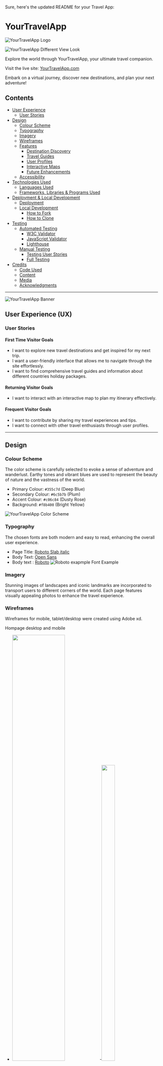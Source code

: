 Sure, here's the updated README for your Travel App:

# YourTravelApp

![YourTravelApp Logo](assets/images/yourtravelapplogo.png)

![YourTravelApp Different View Look](assets/images/differentview.jpg)

Explore the world through YourTravelApp, your ultimate travel companion.

Visit the live site: [YourTravelApp.com](https://yourtravelapp.com/)

Embark on a virtual journey, discover new destinations, and plan your next adventure!

## Contents

- [User Experience](#user-experience-ux)
  - [User Stories](#user-stories)
- [Design](#design)
  - [Colour Scheme](#colour-scheme)
  - [Typography](#typography)
  - [Imagery](#imagery)
  - [Wireframes](#wireframes)
  - [Features](#features)
    - [Destination Discovery](#destination-discovery)
    - [Travel Guides](#travel-guides)
    - [User Profiles](#user-profiles)
    - [Interactive Maps](#interactive-maps)
    - [Future Enhancements](#future-enhancements)
  - [Accessibility](#accessibility)
- [Technologies Used](#technologies-used)
  - [Languages Used](#languages-used)
  - [Frameworks, Libraries &amp; Programs Used](#frameworks-libraries--programs-used)
- [Deployment &amp; Local Development](#deployment--local-development)
  - [Deployment](#deployment)
  - [Local Development](#local-development)
    - [How to Fork](#how-to-fork)
    - [How to Clone](#how-to-clone)
- [Testing](#testing)
  - [Automated Testing](#automated-testing)
    - [W3C Validator](#w3c-validator)
    - [JavaScript Validator](#javascript-validator)
    - [Lighthouse](#lighthouse)
  - [Manual Testing](#manual-testing)
    - [Testing User Stories](#testing-user-stories)
    - [Full Testing](#full-testing)
- [Credits](#credits)
  - [Code Used](#code-used)
  - [Content](#content)
  - [Media](#media)
  - [Acknowledgments](#acknowledgments)

---

![YourTravelApp Banner](assets/images/banner.jpg)

## User Experience (UX)

### User Stories

#### First Time Visitor Goals

- I want to explore new travel destinations and get inspired for my next trip.
- I want a user-friendly interface that allows me to navigate through the site effortlessly.
- I want to find comprehensive travel guides and information about different countries holiday packages.

#### Returning Visitor Goals

- I want to interact with an interactive map to plan my itinerary effectively.

#### Frequent Visitor Goals

- I want to contribute by sharing my travel experiences and tips.
- I want to connect with other travel enthusiasts through user profiles.

---

## Design

### Colour Scheme

The color scheme is carefully selected to evoke a sense of adventure and wanderlust. Earthy tones and vibrant blues are used to represent the beauty of nature and the vastness of the world.

- Primary Colour: `#355c7d` (Deep Blue)
- Secondary Colour: `#6c5b7b` (Plum)
- Accent Colour: `#c06c84` (Dusty Rose)
- Background: `#f8b400` (Bright Yellow)

![YourTravelApp Color Scheme](assets/wireframes/yourtravelapp.png)

### Typography

The chosen fonts are both modern and easy to read, enhancing the overall user experience.

- Page Title: [Roboto Slab italic](https://fonts.google.com/specimen/Roboto?query=roboto)
- Body Text: [Open Sans](https://fonts.google.com/specimen/Open+Sans)
- Body text : [Roboto](https://fonts.google.com/specimen/Roboto?query=roboto)
  ![Roboto exapmple Font Example](assets/images/robotfont.png)

### Imagery

Stunning images of landscapes and iconic landmarks are incorporated to transport users to different corners of the world. Each page features visually appealing photos to enhance the travel experience.

### Wireframes

Wireframes for mobile, tablet/desktop were created using Adobe xd.

Hompage desktop and mobile

- <img src="./assets/wireframes/first_wireframe.png" style="width: 60%; height: 60%;">-<img src="./assets/wireframes/mobile_first_wireframe.png" style="width: 30%; height: 50%;">

<img src="./assets/wireframes/flags.png" style="width: 60%; height: 60%;">-<img src="./assets/wireframes/flagsmobile.png" style="width: 30%; height: 50%;"> 
--third lists and map hotels --
- <img src="./assets/wireframes/hotelsmaplists.png" style="width: 60%; height: 60%;">
- <img src="./assets/wireframes/hotelsmaplists.png" style="width: 60%; height: 60%;"><img src="./assets/wireframes/hotelsmaplisttablet1.png" style="width: 60%; height: 60%;"><img src="./assets/wireframes/hotelsmaplisttablet.png" style="width: 50%; height: 50%;">

updated

- <img src="./assets/wireframes/mobile_hotelslists.png" style="width: 30%; height: 50%;"> - <img src="./assets/wireframes/hotelsmaplistmobile1.png" style="width: 30%; height: 50%;">
- <img src="./assets/wireframes/hotelsmaplistmobile2.png" style="width: 30%; height: 50%;">
- <img src="./assets/wireframes/hotelfulldetails1.png" style="width: 60%; height: 60%;">
- <img src="./assets/wireframes/mobile_hotelfulldetails.png" style="width: 30%; height: 50%;"><img src="./assets/wireframes/hotelfulldetailsmobile.png" style="width: 30%; height: 60%;">

### Features

Explore the rich features of YourTravelApp, designed to provide an immersive and dynamic experience for users.

1. **Responsive Design:**

   - All pages are seamlessly responsive, ensuring a consistent and

 optimal viewing experience across all devices.

2. **Destination Discovery:**

   - Discover new travel destinations through curated lists and interactive maps.

3. **Travel Guides:**

   - Access comprehensive travel guides with useful tips, recommendations, and insights for various countries and cities.

4. **User Profiles:**

   - Create a personalized user profile to share travel experiences, connect with other users, and bookmark favorite destinations.

5. **Interactive Maps:**

   - Plan your itinerary effectively with interactive maps showcasing points of interest, hotels, and attractions.

#### Future Enhancements

- Integration with booking platforms to facilitate hotel and tour reservations.
- User-generated content, including reviews, photos, and travel stories.
- Advanced search filters for tailored destination recommendations.
- Social media integration for seamless sharing and community engagement.

### Accessibility

YourTravelApp is committed to accessibility and strives to provide an inclusive experience for all users. The site is designed with accessibility features such as:

- Semantic HTML for screen readers and assistive technologies.
- High contrast color schemes for improved readability.
- Keyboard navigation support for users with mobility impairments.
- Alt text for images to ensure content comprehension for visually impaired users.

---

## Technologies Used

### Languages Used

- HTML5
- CSS3
- JavaScript

### Frameworks, Libraries & Programs Used

- [Bootstrap](https://getbootstrap.com/): Front-end framework for responsive design.
- [jQuery](https://jquery.com/): JavaScript library for DOM manipulation and event handling.
- [Font Awesome](https://fontawesome.com/): Icon library for scalable vector icons.
- [Google Fonts](https://fonts.google.com/): Source of custom fonts for enhanced typography.
- [Adobe XD](https://www.adobe.com/products/xd.html): Design tool for wireframing and prototyping.
- [GitHub](https://github.com/): Version control and collaboration platform.
- [Git](https://git-scm.com/): Distributed version control system.
- [Visual Studio Code](https://code.visualstudio.com/): Code editor for writing and editing code.

---

## Deployment & Local Development

### Deployment

YourTravelApp is deployed using GitHub Pages. To deploy the site:

1. Navigate to the repository settings on GitHub.
2. Scroll down to the GitHub Pages section.
3. Select the main branch as the source.
4. The site will be automatically deployed, and the link will be provided.

### Local Development

To run YourTravelApp locally, follow these steps:

#### How to Fork

1. Log in to GitHub and locate the repository: [YourTravelApp](https://github.com/yourusername/yourtravelapp).
2. At the top right of the page, click the Fork button.
3. After forking, you'll have a copy of the repository in your GitHub account.

#### How to Clone

1. Clone the repository to your local machine using the following command:

   ```
   git clone https://github.com/yourusername/yourtravelapp.git
   ```

2. Navigate to the project directory:

   ```
   cd yourtravelapp
   ```

3. Open the index.html file in your browser to view the site locally.

---

## Testing

### Automated Testing

Automated testing was conducted using various tools to ensure the quality and performance of YourTravelApp.

#### W3C Validator

All HTML files were tested using the W3C Markup Validation Service to identify any syntax errors or warnings.

#### JavaScript Validator

JavaScript code was validated using JSHint to detect any potential errors or issues.

#### Lighthouse

Lighthouse audits were performed to assess the site's performance, accessibility, best practices, and SEO.

### Manual Testing

Manual testing was conducted to validate user stories and ensure the functionality of all features.

#### Testing User Stories

- **First Time Visitor Goals:**
  - Navigated through the site to explore different destinations.
  - Found the interface intuitive and easy to use.
  - Accessed travel guides and information about holiday packages.

- **Returning Visitor Goals:**
  - Interacted with the interactive map to plan an itinerary.

- **Frequent Visitor Goals:**
  - Created a user profile and shared travel experiences.
  - Connected with other users through the community forum.

#### Full Testing

Comprehensive testing was performed on all pages, forms, buttons, and interactive elements to ensure proper functionality and responsiveness across devices.

---

## Credits

### Code Used

- Bootstrap: [https://getbootstrap.com/](https://getbootstrap.com/)
- jQuery: [https://jquery.com/](https://jquery.com/)
- Font Awesome: [https://fontawesome.com/](https://fontawesome.com/)
- Google Fonts: [https://fonts.google.com/](https://fonts.google.com/)

### Content

- Travel guides and destination information sourced from reputable travel websites and tourism boards.

### Media

- Images sourced from Unsplash, Pixabay, and Pexels.
- Icons sourced from Font Awesome.

### Acknowledgments

Special thanks to the following individuals and resources:

- Stack Overflow community for troubleshooting assistance.
- Code Institute tutors for guidance and support.
- Friends and family for feedback and encouragement.

---

[Back to Top](#yourtravelapp)
